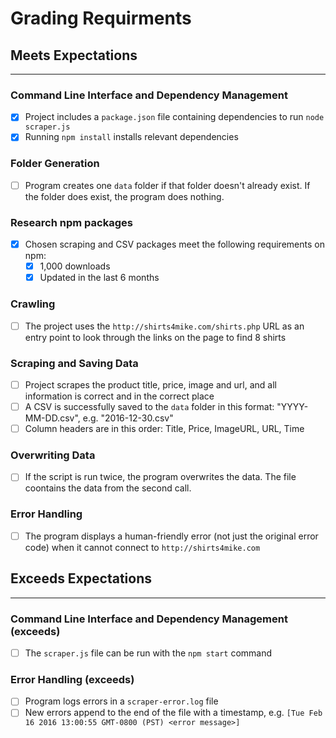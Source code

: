 # Grading Requirments

## Meets Expectations

---

### Command Line Interface and Dependency Management

- [x] Project includes a `package.json` file containing dependencies to run `node scraper.js`
- [x] Running `npm install` installs relevant dependencies

### Folder Generation

- [ ] Program creates one `data` folder if that folder doesn't already exist. If the folder does exist, the program does nothing.

### Research npm packages

- [x] Chosen scraping and CSV packages meet the following requirements on npm:
  - [x] 1,000 downloads
  - [x] Updated in the last 6 months

### Crawling

- [ ] The project uses the `http://shirts4mike.com/shirts.php` URL as an entry point to look through the links on the page to find 8 shirts

### Scraping and Saving Data

- [ ] Project scrapes the product title, price, image and url, and all information is correct and in the correct place
- [ ] A CSV is successfully saved to the `data` folder in this format: "YYYY-MM-DD.csv", e.g. "2016-12-30.csv"
- [ ] Column headers are in this order: Title, Price, ImageURL, URL, Time

### Overwriting Data

- [ ] If the script is run twice, the program overwrites the data. The file coontains the data from the second call.

### Error Handling

- [ ] The program displays a human-friendly error (not just the original error code) when it cannot connect to `http://shirts4mike.com`

## Exceeds Expectations

---

### Command Line Interface and Dependency Management (exceeds)

- [ ] The `scraper.js` file can be run with the `npm start` command

### Error Handling (exceeds)

- [ ] Program logs errors in a `scraper-error.log` file
- [ ] New errors append to the end of the file with a timestamp, e.g. `[Tue Feb 16 2016 13:00:55 GMT-0800 (PST) <error message>]`